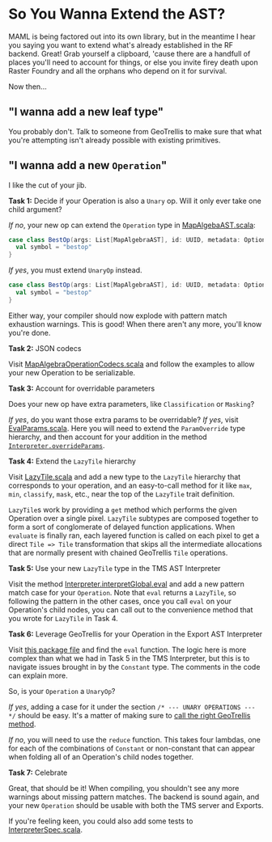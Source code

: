 So You Wanna Extend the AST?
============================

MAML is being factored out into its own library, but in the meantime I hear
you saying you want to extend what's already established in the RF backend.
Great! Grab yourself a clipboard, 'cause there are a handfull of places
you'll need to account for things, or else you invite firey death upon
Raster Foundry and all the orphans who depend on it for survival.

Now then...

"I wanna add a new leaf type"
-----------------------------

You probably don't. Talk to someone from GeoTrellis to make sure that what
you're attempting isn't already possible with existing primitives.

"I wanna add a new `Operation`"
-------------------------------

I like the cut of your jib.

**Task 1:** Decide if your Operation is also a `Unary` op. Will it only ever
take one child argument?

*If no*, your new op can extend the `Operation` type in
[MapAlgebaAST.scala](https://github.com/azavea/raster-foundry/blob/develop/app-backend/tool/src/main/scala/ast/MapAlgebraAST.scala):

```scala
case class BestOp(args: List[MapAlgebraAST], id: UUID, metadata: Option[NodeMetadata]) extends Operation {
  val symbol = "bestop"
}
```

*If yes*, you must extend `UnaryOp` instead.

```scala
case class BestOp(args: List[MapAlgebraAST], id: UUID, metadata: Option[NodeMetadata]) extends UnaryOp {
  val symbol = "bestop"
}
```

Either way, your compiler should now explode with pattern match exhaustion
warnings. This is good! When there aren't any more, you'll know you're done.

**Task 2:** JSON codecs

Visit
[MapAlgebraOperationCodecs.scala](https://github.com/azavea/raster-foundry/blob/develop/app-backend/tool/src/main/scala/ast/codec/MapAlgebraOperationCodecs.scala)
and follow the examples to allow your new Operation to be serializable.

**Task 3:** Account for overridable parameters

Does your new op have extra parameters, like `Classification` or `Masking`?

*If yes*, do you want those extra params to be overridable? *If yes*, visit
[EvalParams.scala](https://github.com/azavea/raster-foundry/blob/develop/app-backend/tool/src/main/scala/params/EvalParams.scala).
Here you will need to extend the `ParamOverride` type hierarchy, and then
account for your addition in the method
[`Interpreter.overrideParams`](https://github.com/azavea/raster-foundry/blob/develop/app-backend/tool/src/main/scala/eval/Interpreter.scala#L31).

**Task 4:** Extend the `LazyTile` hierarchy

Visit
[LazyTile.scala](https://github.com/azavea/raster-foundry/blob/develop/app-backend/tool/src/main/scala/eval/LazyTile.scala)
and add a new type to the `LazyTile` hierarchy that corresponds to your
operation, and an easy-to-call method for it like `max`, `min`, `classify`,
`mask`, etc., near the top of the `LazyTile` trait definition.

`LazyTile`s work by providing a `get` method which performs the given
Operation over a single pixel. `LazyTile` subtypes are composed together to
form a sort of conglomerate of delayed function applications. When
`evaluate` is finally ran, each layered function is called on each pixel to
get a direct `Tile => Tile`  transformation that skips all the intermediate
allocations that are normally present with chained GeoTrellis `Tile`
operations.

**Task 5:** Use your new `LazyTile` type in the TMS AST Interpreter

Visit the method
[Interpreter.interpretGlobal.eval](https://github.com/azavea/raster-foundry/blob/develop/app-backend/tool/src/main/scala/eval/Interpreter.scala#L138)
and add a new pattern match case for your `Operation`. Note that `eval`
returns a `LazyTile`, so following the pattern in the other cases, once you
call `eval` on your Operation's child nodes, you can call out to the
convenience method that you wrote for `LazyTile` in Task 4.

**Task 6:** Leverage GeoTrellis for your Operation in the Export AST Interpreter

Visit [this package
file](https://github.com/azavea/raster-foundry/blob/develop/app-backend/batch/src/main/scala/com/azavea/rf/batch/ast/package.scala)
and find the `eval` function. The logic here is more complex than what we
had in Task 5 in the TMS Interpreter, but this is to navigate issues brought
in by the `Constant` type. The comments in the code can explain more.

So, is your `Operation` a `UnaryOp`?

*If yes*, adding a case for it under the
section `/* --- UNARY OPERATIONS --- */` should be easy. It's a matter of
making sure to [call the right GeoTrellis
method](https://geotrellis.github.io/scaladocs/latest/#geotrellis.package).

*If no*, you will need to use the `reduce` function. This takes four
lambdas, one for each of the combinations of `Constant` or non-constant that
can appear when folding all of an Operation's child nodes together.

**Task 7:** Celebrate

Great, that should be it! When compiling, you shouldn't see any more
warnings about missing pattern matches. The backend is sound again, and your
new `Operation` should be usable with both the TMS server and Exports.

If you're feeling keen, you could also add some tests to
[InterpreterSpec.scala](https://github.com/azavea/raster-foundry/blob/develop/app-backend/tool/src/test/scala/eval/InterpreterSpec.scala).
